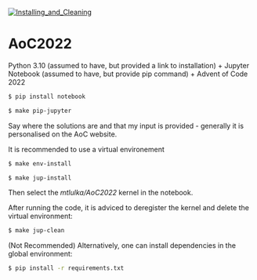 [![Installing_and_Cleaning](https://github.com/mtlulka/AoC2022/actions/workflows/makefile.yml/badge.svg)](https://github.com/mtlulka/AoC2022/actions/workflows/makefile.yml)

# AoC2022

Python 3.10 (assumed to have, but provided a link to installation) + Jupyter Notebook (assumed to have, but provide pip command) + Advent of Code 2022

```sh
$ pip install notebook
```

```sh
$ make pip-jupyter
```

Say where the solutions are and that my input is provided - generally it is personalised on the AoC website.

It is recommended to use a virtual environement
```sh
$ make env-install
```

```sh
$ make jup-install
```

Then select the *mtlulka/AoC2022* kernel in the notebook.

After running the code, it is adviced to deregister the kernel and delete the virtual environment:
```sh
$ make jup-clean
```

(Not Recommended) Alternatively, one can install dependencies in the global environment:
```sh
$ pip install -r requirements.txt
```
